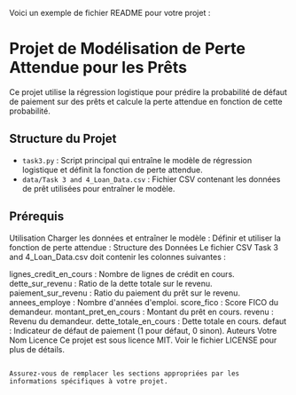 Voici un exemple de fichier README pour votre projet :

# Projet de Modélisation de Perte Attendue pour les Prêts

Ce projet utilise la régression logistique pour prédire la probabilité de défaut de paiement sur des prêts et calcule la perte attendue en fonction de cette probabilité.

## Structure du Projet

- `task3.py` : Script principal qui entraîne le modèle de régression logistique et définit la fonction de perte attendue.
- `data/Task 3 and 4_Loan_Data.csv` : Fichier CSV contenant les données de prêt utilisées pour entraîner le modèle.

## Prérequis

Utilisation
Charger les données et entraîner le modèle :
Définir et utiliser la fonction de perte attendue :
Structure des Données
Le fichier CSV Task 3 and 4_Loan_Data.csv doit contenir les colonnes suivantes :

lignes_credit_en_cours : Nombre de lignes de crédit en cours.
dette_sur_revenu : Ratio de la dette totale sur le revenu.
paiement_sur_revenu : Ratio du paiement du prêt sur le revenu.
annees_employe : Nombre d'années d'emploi.
score_fico : Score FICO du demandeur.
montant_pret_en_cours : Montant du prêt en cours.
revenu : Revenu du demandeur.
dette_totale_en_cours : Dette totale en cours.
defaut : Indicateur de défaut de paiement (1 pour défaut, 0 sinon).
Auteurs
Votre Nom
Licence
Ce projet est sous licence MIT. Voir le fichier LICENSE pour plus de détails.

```

Assurez-vous de remplacer les sections appropriées par les informations spécifiques à votre projet.
